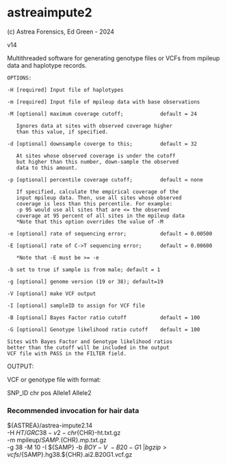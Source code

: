 # astreaimpute2

(c) Astrea Forensics, Ed Green - 2024

v14

Multithreaded software for generating genotype files or VCFs from mpileup data and haplotype records.

```
OPTIONS:

-H [required] Input file of haplotypes

-m [required] Input file of mpileup data with base observations

-M [optional] maximum coverage cutoff;            default = 24

   Ignores data at sites with observed coverage higher
   than this value, if specified.
   
-d [optional] downsample coverge to this;         default = 32

   At sites whose observed coverage is under the cutoff
   but higher than this number, down-sample the observed
   data to this amount.
   
-p [optional] percentile coverage cutoff;         default = none

   If specified, calculate the empirical coverage of the
   input mpileup data. Then, use all sites whose observed
   coverage is less than this percentile. For example:
   -p 95 would use all sites that are <= the observed
   coverage at 95 percent of all sites in the mpileup data
   *Note that this option overrides the value of -M
   
-e [optional] rate of sequencing error;           default = 0.00500

-E [optional] rate of C->T sequencing error;      default = 0.00600

   *Note that -E must be >= -e
   
-b set to true if sample is from male; default = 1

-g [optional] genome version (19 or 38); default=19

-V [optional] make VCF output

-I [optional] sampleID to assign for VCF file

-B [optional] Bayes Factor ratio cutoff           default = 100

-G [optional] Genotype likelihood ratio cutoff    default = 100

Sites with Bayes Factor and Genotype likelihood ratios
better than the cutoff will be included in the output
VCF file with PASS in the FILTER field.
```

OUTPUT: 

VCF or genotype file with format:

SNP_ID	chr	pos	Allele1	Allele2


### Recommended invocation for hair data
${ASTREA}/astrea-impute2.14 \
   -H ${HT}/GRC38-v2-chr${CHR}-ht.txt.gz \
   -m mpileup/${SAMP}.${CHR}.mp.txt.gz \
   -g 38 -M 10 -I ${SAMP} -b ${BOY} -V \
   -B 20 -G 1 \
   | bgzip > vcfs/${SAMP}.hg38.${CHR}.ai2.B20G1.vcf.gz
